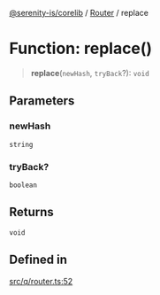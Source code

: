 [@serenity-is/corelib](../../../README.md) / [Router](../README.md) / replace

# Function: replace()

> **replace**(`newHash`, `tryBack`?): `void`

## Parameters

### newHash

`string`

### tryBack?

`boolean`

## Returns

`void`

## Defined in

[src/q/router.ts:52](https://github.com/serenity-is/serenity/blob/master/packages/corelib/src/q/router.ts#L52)
